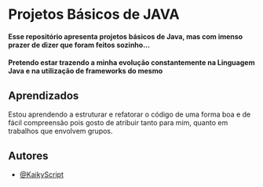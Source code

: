 
# Projetos Básicos de JAVA

#### Esse repositório apresenta **projetos básicos de Java**, mas com imenso prazer de dizer que foram feitos sozinho...

#### Pretendo estar trazendo a minha evolução constantemente na Linguagem **Java** e na utilização de frameworks do mesmo


## Aprendizados

Estou aprendendo a estruturar e refatorar o código de uma forma boa e de fácil compreensão pois gosto de atribuir tanto para mim, quanto em trabalhos que envolvem grupos.


## Autores

- [@KaikyScript](https://www.github.com/KaikyScript)

